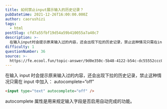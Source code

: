 ```yaml
---
title: 如何禁止input展示输入的历史记录？
pubDatetime: 2021-12-26T16:00:00.000Z
author: caorushizi
tags:
  - html
postSlug: cfd7a55fbf19d54a59b410055a7a40c7
description: >-
  在输入input时会提示原来输入过的内容，还会出现下拉的历史记录，禁止这种情况只需在input中加入：autocomplete=“off”```html<inputtype="text"autocom
difficulty: 1
questionNumber: 36
source: >-
  https://fe.ecool.fun/topic-answer/9d0e350c-5b48-4122-b54c-dc55552ccc05?orderBy=updateTime&order=desc&tagId=12
---
```


在输入 input 时会提示原来输入过的内容，还会出现下拉的历史记录，禁止这种情况只需在 input 中加入： autocomplete=“off”

```html
<input type="text" autocomplete="off" />
```

autocomplete 属性是用来规定输入字段是否启用自动完成的功能。
